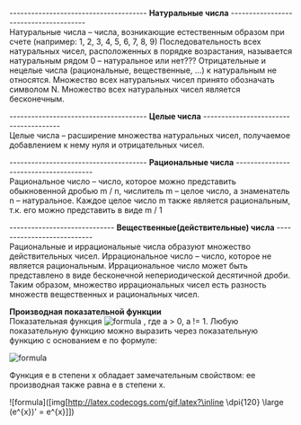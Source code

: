 -------------------------------------- **Натуральные числа**  --------------------------------------  
Натуральные числа – числа, возникающие естественным образом при счете (например: 1, 2, 3, 4, 5, 6, 7, 8, 9)
Последовательность всех натуральных чисел, расположенных в порядке возрастания, называется натуральным рядом
0 – натуральное или нет???
Отрицательные и нецелые числа (рациональные, вещественные, …) к натуральным не относятся.
Множество всех натуральных чисел принято обозначать символом N.
Множество всех натуральных чисел является бесконечным.

-------------------------------------- **Целые числа**  --------------------------------------  
Целые числа – расширение множества натуральных чисел, получаемое добавлением к нему нуля и отрицательных чисел. 

-------------------------------------- **Рациональные числа**  --------------------------------------  
Рациональное число – число, которое можно представить обыкновенной дробью m / n, числитель m – целое число, а знаменатель n – натуральное.
Каждое целое число m также является рациональным, т.к. его можно представить в виде m / 1

----------------------------- **Вещественные(действительные) числа**  ---------------------------  
Рациональные и иррациональные числа образуют множество действительных чисел.
Иррациональное число – число, которое не является рациональным.
Иррациональное число может быть представлено в виде бесконечной непериодической десятичной дроби.
Таким образом, множество иррациональных чисел есть разность множеств вещественных и рациональных чисел.

**Производная показательной функции**  
Показательная функция ![formula](http://latex.codecogs.com/gif.latex?\dpi{120}&space;f(x)&space;=&space;a^{x}) , где a > 0, a != 1. Любую показательную функцию можно выразить через показательную функцию с основанием e по формуле:  

![formula](http://latex.codecogs.com/gif.latex?\inline&space;\dpi{120}&space;\large&space;e^{x\ln&space;a}&space;=&space;(e^{\ln&space;a})^x&space;=&space;a^{x})  

Функция e в степени x обладает замечательным свойством: ее производная также равна e в степени x.  

![formula]([img[http://latex.codecogs.com/gif.latex?\inline \dpi{120} \large (e^{x})' = e^{x}]]) 
